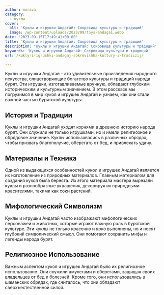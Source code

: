 ```yaml
---
author: morava
category:
  - куклы
cover:
  alt: 'Куклы и игрушки Андагай: Сокровища культуры и традиций'
  image: /wp-content/uploads/2023/09/toys-andagai.webp
date: "2023-09-15T17:49:41+00:00"
title: 'Куклы и игрушки Андагай: Сокровища культуры и традиций'
description: 'Куклы и игрушки Андагай: Сокровища культуры и традиций'
keywords: 'Куклы и игрушки Андагай: Сокровища культуры и традиций'
url: /kukly-i-igrushki-andagaj-sokrovishha-kultury-i-tradiczij/

---
```

Куклы и игрушки Андагай \- это удивительные произведения народного искусства, олицетворяющие богатство культуры и традиций народа бурят. Эти игрушки, изготавливаемые вручную, обладают глубоким историческим и культурным значением. В этом рассказе мы погрузимся в мир кукол и игрушек Андагай и узнаем, как они стали важной частью бурятской культуры.

## История и Традиции

Куклы и игрушки Андагай уходят корнями в древнюю историю народа бурят. Они служили не только игрушками, но и имели религиозное и обрядовое значение. Куклы использовались в различных обрядах, чтобы призвать благополучие, оберегать от бед, и привлекать удачу.

## Материалы и Техника

Одной из выдающихся особенностей кукол и игрушек Андагай является их изготовление из природных материалов. Главным материалом для создания кукол была береста. Из этого материала мастера вырезали куклы и разнообразные украшения, декорируя их природными красителями, такими как соки растений.

## Мифологический Символизм

Куклы и игрушки Андагай часто изображают мифологических персонажей и животных, которые играют важную роль в бурятской культуре. Эти куклы не только красочно и ярко выполнены, но и носят глубокий символический смысл. Они помогают сохранить мифы и легенды народа бурят.

## Религиозное Использование

Важным аспектом кукол и игрушек Андагай было их религиозное использование. Они служили амулетами и оберегами, защищая своих владельцев от бед и болезней. Кроме того, они использовались в шаманских обрядах, где считалось, что они обладают сверхъестественной силой.
